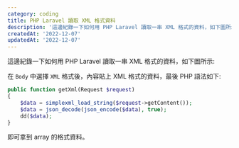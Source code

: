 ```yaml
---
category: coding
title: PHP Laravel 讀取 XML 格式資料
description: '這邊紀錄一下如何用 PHP Laravel 讀取一串 XML 格式的資料，如下圖所示'
createdAt: '2022-12-07'
updatedAt: '2022-12-07'
---
```


這邊紀錄一下如何用 PHP Laravel 讀取一串 XML 格式的資料，如下圖所示:

<markdown-img src="articles/post_xml_data_to_php_laravel-1.jpg" alt="Image"></markdown-img>

在 `Body` 中選擇 `XML` 格式後，內容貼上 XML 格式的資料，最後 PHP 語法如下:

```php
public function getXml(Request $request)
{
    $data = simplexml_load_string($request->getContent());
    $data = json_decode(json_encode($data), true);
    dd($data);
}
```

即可拿到 array 的格式資料。
